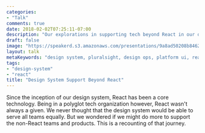 ```yaml
---
categories: 
- "Talk"
comments: true
date: 2018-02-02T07:25:11-07:00
description: "Our explorations in supporting tech beyond React in our design system."
draft: false
image: "https://speakerd.s3.amazonaws.com/presentations/9a8ad50208b8462794055b48035405d2/preview_slide_0.jpg?514521"
layout: talk
metaKeywords: "design system, pluralsight, design ops, platform ui, react, svelte, web components"
tags:
- "design-system"
- "react"
title: "Design System Support Beyond React"
---
```


<div class="video-container">
<script async class="speakerdeck-embed" data-id="9a8ad50208b8462794055b48035405d2" data-ratio="1.33333333333333" src="//speakerdeck.com/assets/embed.js"></script>
</div>

Since the inception of our design system, React has been a core technology. Being in a polyglot tech organization however, React wasn't always a given. We never thought that the design system would be able to serve all teams equally. But we wondered if we might do more to support the non-React teams and products. This is a recounting of that journey.
<!--more-->
